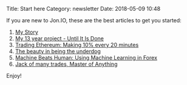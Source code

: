 Title: Start here
Category: newsletter
Date: 2018-05-09 10:48

If you are new to Jon.IO, these are the best articles to get you started:

1. [My Story](my-story)
2. [My 13 year project - Until It Is Done](../my-13-year-project-until-it-is-done)
2. [Trading Ethereum: Making 10% every 20 minutes](../trading-ethereum-making-10-every-20-minutes)
3. [The beauty in being the underdog](../the-beauty-in-being-the-underdog)
4. [Machine Beats Human: Using Machine Learning in Forex](../machine-beats-human-using-machine-learning-in-forex)
5. [Jack of many trades, Master of Anything](../jack-of-many-trades-master-of-anything)

Enjoy!
